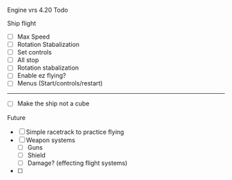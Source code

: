 Engine vrs 4.20
Todo

Ship flight
- [ ] Max Speed
- [ ] Rotation Stabalization
- [ ] Set controls
- [ ] All stop
- [ ] Rotation stabalization
- [ ] Enable ez flying?
- [ ] Menus (Start/controls/restart)
----------------------------------
- [ ] Make the ship not a cube

Future
- [ ] Simple racetrack to practice flying 
- [ ] Weapon systems 
    - [ ] Guns 
    - [ ] Shield
    - [ ] Damage? (effecting flight systems)

- [ ]



